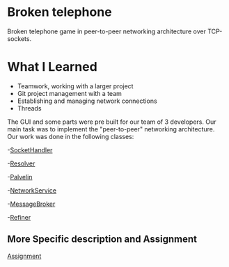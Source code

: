 
# Broken telephone

Broken telephone game in peer-to-peer networking architecture over TCP-sockets.

# What I Learned
<ul>
  <li>Teamwork, working with a larger project</li>
  <li>Git project management with a team</li>
  <li>Establishing and managing network connections</li>
  <li>Threads</li>
</ul>


The GUI and some parts were pre built for our team of 3 developers. Our main task was to implement the "peer-to-peer" networking architecture.
Our work was done in the following classes:

-[SocketHandler](src/main/java/fi/utu/tech/telephonegame/network/SocketHandler.java)

-[Resolver](src/main/java/fi/utu/tech/telephonegame/network/Resolver.java)

-[Palvelin](src/main/java/fi/utu/tech/telephonegame/network/Palvelin.java)

-[NetworkService](src/main/java/fi/utu/tech/telephonegame/network/NetworkService.java)

-[MessageBroker](src/main/java/fi/utu/tech/telephonegame/MessageBroker.java)

-[Refiner](src/main/java/fi/utu/tech/telephonegame/Refiner.java)


## More Specific description and Assignment

[Assignment](assignments/Assignment.md)
